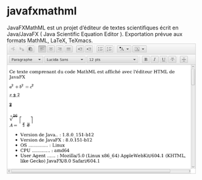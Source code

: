 # javafxmathml
JavaFXMathML est un projet d’éditeur de textes scientifiques écrit en Java/JavaFX ( Java Scientific Equation Editor ).
Exportation prévue aux formats MathML, LaTeX, TeXmacs.
![Capture d'écran de JavaFXMathML](https://github.com/scientificware/javafxmathml/blob/master/images/screen_shoot_javafxmathml_201801021624.png)
